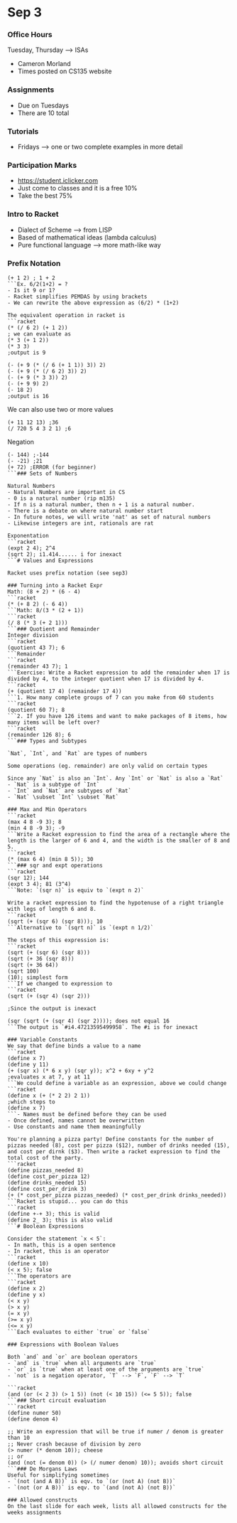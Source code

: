 # Sep 3

### Office Hours
Tuesday, Thursday --> ISAs
- Cameron Morland
- Times posted on CS135 website

### Assignments
- Due on Tuesdays
- There are 10 total

### Tutorials
- Fridays --> one or two complete examples in more detail

### Participation Marks
- https://student.iclicker.com
- Just come to classes and it is a free 10%
- Take the best 75%

### Intro to Racket
- Dialect of Scheme --> from LISP
- Based of mathematical ideas (lambda calculus)
- Pure functional language --> more math-like way 

### Prefix Notation
```racket
(+ 1 2) ; 1 + 2
```Ex. 6/2(1+2) = ?
- Is it 9 or 1?
- Racket simplifies PEMDAS by using brackets
- We can rewrite the above expression as (6/2) * (1+2)

The equivalent operation in racket is
```racket
(* (/ 6 2) (+ 1 2))
; we can evaluate as
(* 3 (+ 1 2))
(* 3 3)
;output is 9
```

```racket
(- (+ 9 (* (/ 6 (+ 1 1)) 3)) 2)
(- (+ 9 (* (/ 6 2) 3)) 2)
(- (+ 9 (* 3 3)) 2)
(- (+ 9 9) 2)
(- 18 2)
;output is 16
```

We can also use two or more values
```racket
(+ 11 12 13) ;36
(/ 720 5 4 3 2 1) ;6
```

Negation
```racket
(- 144) ;-144
(- -21) ;21
(+ 72) ;ERROR (for beginner)
```### Sets of Numbers

Natural Numbers
- Natural Numbers are important in CS
- 0 is a natural number (rip m135)
- If n is a natural number, then n + 1 is a natural number.
- There is a debate on where natural number start
- In future notes, we will write 'nat' as set of natural numbers
- Likewise integers are int, rationals are rat

Exponentation
```racket
(expt 2 4); 2^4
(sqrt 2); i1.414...... i for inexact
```# Values and Expressions

Racket uses prefix notation (see sep3)

### Turning into a Racket Expr
Math: (8 + 2) * (6 - 4)
```racket
(* (+ 8 2) (- 6 4))
```Math: 8/(3 * (2 + 1))
```racket
(/ 8 (* 3 (+ 2 1)))
```### Quotient and Remainder
Integer division
```racket
(quotient 43 7); 6
```Remainder
```racket
(remainder 43 7); 1
```Exercise: Write a Racket expression to add the remainder when 17 is divided by 4, to the integer quotient when 17 is divided by 4.
```racket
(+ (quotient 17 4) (remainder 17 4))
```1. How many complete groups of 7 can you make from 60 students
```racket
(quotient 60 7); 8
```2. If you have 126 items and want to make packages of 8 items, how many items will be left over?
```racket
(remainder 126 8); 6
```### Types and Subtypes

`Nat`, `Int`, and `Rat` are types of numbers

Some operations (eg. remainder) are only valid on certain types

Since any `Nat` is also an `Int`. Any `Int` or `Nat` is also a `Rat`
- `Nat` is a subtype of `Int`
- `Int` and `Nat` are subtypes of `Rat`
- `Nat` \subset `Int` \subset `Rat`

### Max and Min Operators
```racket
(max 4 8 -9 3); 8
(min 4 8 -9 3); -9
```Write a Racket expression to find the area of a rectangle where the length is the larger of 6 and 4, and the width is the smaller of 8 and 5.
```racket
(* (max 6 4) (min 8 5)); 30
```### sqr and expt operations
```racket
(sqr 12); 144
(expt 3 4); 81 (3^4)
```Note: `(sqr n)` is equiv to `(expt n 2)` 

Write a racket expression to find the hypotenuse of a right triangle with legs of length 6 and 8.
```racket
(sqrt (+ (sqr 6) (sqr 8))); 10 
```Alternative to `(sqrt n)` is `(expt n 1/2)`

The steps of this expression is:
```racket
(sqrt (+ (sqr 6) (sqr 8)))
(sqrt (+ 36 (sqr 8)))
(sqrt (+ 36 64))
(sqrt 100)
(10); simplest form
```If we changed to expression to
```racket
(sqrt (+ (sqr 4) (sqr 2)))

;Since the output is inexact

(sqr (sqrt (+ (sqr 4) (sqr 2)))); does not equal 16
```The output is `#i4.47213595499958`. The #i is for inexact

### Variable Constants
We say that define binds a value to a name
```racket
(define x 7)
(define y 11)
(+ (sqr x) (* 6 x y) (sqr y)); x^2 + 6xy + y^2
;evaluates x at 7, y at 11
```We could define a variable as an expression, above we could change
```racket
(define x (+ (* 2 2) 2 1))
;which steps to
(define x 7)
```- Names must be defined before they can be used
- Once defined, names cannot be overwritten
- Use constants and name them meaningfully

You're planning a pizza party! Define constants for the number of pizzas needed (8), cost per pizza ($12), number of drinks needed (15), and cost per dirnk ($3). Then write a racket expression to find the total cost of the party.
```racket
(define pizzas_needed 8)
(define cost_per_pizza 12)
(define drinks_needed 15)
(define cost_per_drink 3)
(+ (* cost_per_pizza pizzas_needed) (* cost_per_drink drinks_needed))
```Racket is stupid... you can do this
```racket
(define +-+ 3); this is valid
(define 2_ 3); this is also valid
```# Boolean Expressions

Consider the statement `x < 5`:
- In math, this is a open sentence
- In racket, this is an operator
```racket
(define x 10)
(< x 5); false
```The operators are
```racket
(define x 2)
(define y x)
(< x y)
(> x y)
(= x y)
(>= x y)
(<= x y)
```Each evaluates to either `true` or `false`

### Expressions with Boolean Values

Both `and` and `or` are boolean operators
- `and` is `true` when all arguments are `true`
- `or` is `true` when at least one of the arguments are `true`
- `not` is a negation operator, `T` --> `F`, `F` --> `T`

```racket
(and (or (< 2 3) (> 1 5)) (not (< 10 15)) (<= 5 5)); false
```### Short circuit evaluation
```racket
(define numer 50)
(define denom 4)

;; Write an expression that will be true if numer / denom is greater than 10
;; Never crash because of division by zero
(> numer (* denom 10)); cheese
;; or
(and (not (= denom 0)) (> (/ numer denom) 10)); avoids short circuit
```### De Morgans Laws
Useful for simplifying sometimes
- `(not (and A B))` is eqv. to `(or (not A) (not B))`
- `(not (or A B))` is eqv. to `(and (not A) (not B))`

### Allowed constructs
On the last slide for each week, lists all allowed constructs for the weeks assignments
